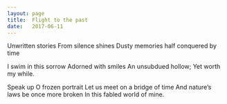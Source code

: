```yaml
---
layout: page
title:  Flight to the past
date:   2017-06-11
---
```


Unwritten stories
From silence shines
Dusty memories 
half conquered by time

I swim in this sorrow
Adorned with smiles
An unsubdued hollow;
Yet worth my while.

Speak up O frozen portrait
Let us meet on a bridge of time
And nature’s laws be once more broken
In this fabled world of mine.
